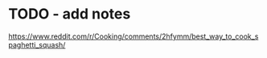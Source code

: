 # TODO - add notes

https://www.reddit.com/r/Cooking/comments/2hfymm/best_way_to_cook_spaghetti_squash/
